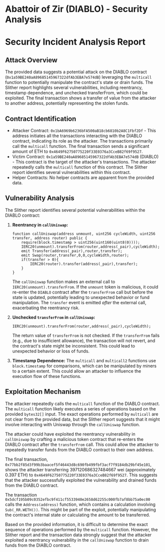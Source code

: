 # Abattoir of Zir (DIABLO) - Security Analysis

# Security Incident Analysis Report

## Attack Overview
The provided data suggests a potential attack on the DIABLO contract (`0x1a59BE240aA89685145967322dfAb3EBA7e574dB`) leveraging the `multicall` function to potentially manipulate the contract's state or drain funds. The Slither report highlights several vulnerabilities, including reentrancy, timestamp dependence, and unchecked transferFrom, which could be exploited. The final transaction shows a transfer of value from the attacker to another address, potentially representing the stolen funds.

## Contract Identification
- Attacker Contract: `0x1bA6969b6236bFA500aB18cb6810b2A8C1Fbf2Df` - This address initiates all the transactions interacting with the DIABLO contract, indicating its role as the attacker. The transactions primarily call the `multicall` function. The final transaction sends a significant amount of ETH to `0x4649F62750775220f33E0376a3CceB82f69f9527`.
- Victim Contract: `0x1a59BE240aA89685145967322dfAb3EBA7e574dB` (DIABLO) - This contract is the target of the attacker's transactions. The attacker repeatedly calls the `multicall` function of this contract. The Slither report identifies several vulnerabilities within this contract.
- Helper Contracts: No helper contracts are apparent from the provided data.

## Vulnerability Analysis
The Slither report identifies several potential vulnerabilities within the DIABLO contract:

1.  **Reentrancy in `callUniswap`:**
    ```solidity
    function callUniswap(address unmount, uint256 cycleWidth, uint256 transfer, address router) public {
        require(block.timestamp > uint256(uint160(uint8(0))));
        IERC20(unmount).transferFrom(router,address(_pair),cycleWidth);
        emit Transfer(address(_pair),router,transfer);
        emit Swap(router,transfer,0,0,cycleWidth,router);
        if(transfer > 0){
            IERC20(router).transfer(address(_pair),transfer);
        }
    }
    ```
    The `callUniswap` function makes an external call to `IERC20(unmount).transferFrom`. If the `unmount` token is malicious, it could re-enter the `DIABLO` contract after the `transferFrom` call but before the state is updated, potentially leading to unexpected behavior or fund manipulation. The `transfer` event is emitted *after* the external call, exacerbating the reentrancy risk.

2.  **Unchecked `transferFrom` in `callUniswap`:**
    ```solidity
    IERC20(unmount).transferFrom(router,address(_pair),cycleWidth);
    ```
    The return value of `transferFrom` is not checked. If the `transferFrom` fails (e.g., due to insufficient allowance), the transaction will not revert, and the contract's state might be inconsistent. This could lead to unexpected behavior or loss of funds.

3.  **Timestamp Dependence:**
    The `multicall` and `multicall2` functions use `block.timestamp` for comparisons, which can be manipulated by miners to a certain extent. This could allow an attacker to influence the execution flow of these functions.

## Exploitation Mechanism
The attacker repeatedly calls the `multicall` function of the DIABLO contract. The `multicall` function likely executes a series of operations based on the provided `bytes32[]` input. The exact operations performed by `multicall` are not clear from the provided data, but the Slither report suggests that it might involve interacting with Uniswap through the `callUniswap` function.

The attacker could have exploited the reentrancy vulnerability in `callUniswap` by crafting a malicious token contract that re-enters the DIABLO contract after the `transferFrom` call. This could allow the attacker to repeatedly transfer funds from the DIABLO contract to their own address.

The final transaction, `0x77bb2f85d3f99b3baacef5f46443d8c690fb499fbf3acf7f9184db29bf45e101`, shows the attacker transferring 397120686327484667 wei (approximately 0.397 ETH) to `0x4649F62750775220f33E0376a3CceB82f69f9527`. This suggests that the attacker successfully exploited the vulnerability and drained funds from the DIABLO contract.

The transaction `0x5dcf195b09c0352efbc9f411cf5533940e2658d62255c000fb7af8bb75a0ec00` calls the `Address(address)` function, which contains a calculation involving `Sub(_RR.WETH())`. This might be part of the exploit, potentially manipulating the contract's internal state or calculating the amount to be transferred.

Based on the provided information, it is difficult to determine the exact sequence of operations performed by the `multicall` function. However, the Slither report and the transaction data strongly suggest that the attacker exploited a reentrancy vulnerability in the `callUniswap` function to drain funds from the DIABLO contract.
